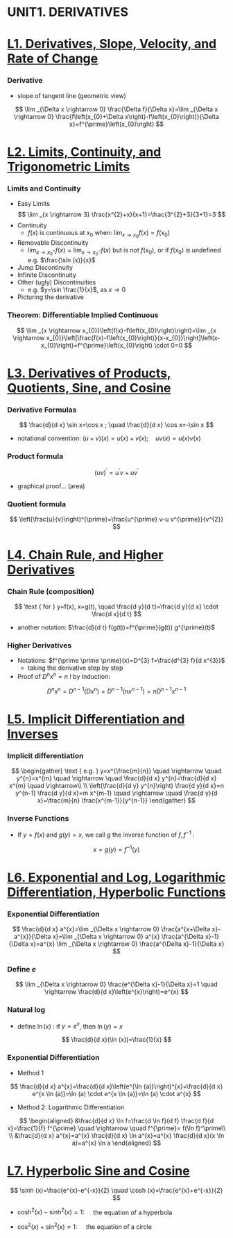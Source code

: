 # **UNIT1. DERIVATIVES**

# <u>L1. Derivatives, Slope, Velocity, and Rate of Change</u>

### **Derivative**

- slope of tangent line (geometric view)

$$
\lim _{\Delta x \rightarrow 0} \frac{\Delta f}{\Delta x}=\lim _{\Delta x \rightarrow 0} \frac{f\left(x_{0}+\Delta x\right)-f\left(x_{0}\right)}{\Delta x}=f^{\prime}\left(x_{0}\right)
$$
# <u>L2. Limits, Continuity, and Trigonometric Limits</u>

### **Limits and Continuity**

- Easy Limits
  $$
  \lim _{x \rightarrow 3} \frac{x^{2}+x}{x+1}=\frac{3^{2}+3}{3+1}=3
  $$
- Continuity
  - $f(x)$ is continuous at $x_{0}$ when: $\lim _{x \rightarrow x_{0}} f(x)=f\left(x_{0}\right)$
- Removable Discontinuity
  - $\lim _{x \rightarrow x_{0}^{+}} f(x)=\lim _{x \rightarrow x_{0}^{-}} f(x)$ but is not $f\left(x_{0}\right)$, or if $f\left(x_{0}\right)$ is undefined e.g. $\frac{\sin (x)}{x}$
- Jump Discontinuity
- Infinite Discontinuity
- Other (ugly) Discontinuities
  - e.g. $y=\sin \frac{1}{x}$, as $x \rightarrow 0$
- Picturing the derivative

### Theorem: Differentiable Implied Continuous

$$
\lim _{x \rightarrow x_{0}}\left(f(x)-f\left(x_{0}\right)\right)=\lim _{x \rightarrow x_{0}}\left[\frac{f(x)-f\left(x_{0}\right)}{x-x_{0}}\right]\left(x-x_{0}\right)=f^{\prime}\left(x_{0}\right) \cdot 0=0
$$

# <u>L3. Derivatives of Products, Quotients, Sine, and Cosine</u>

### Derivative Formulas

$$
\frac{d}{d x} \sin x=\cos x ; \quad \frac{d}{d x} \cos x=-\sin x
$$
- notational convention: $(u+v)(x)=u(x)+v(x) ; \quad u v(x)=u(x) v(x)$

### Product formula

$$
(u v)^{\prime}=u^{\prime} v+u v^{\prime}
$$
- graphical proof... (area)

### Quotient formula

$$
\left(\frac{u}{v}\right)^{\prime}=\frac{u^{\prime} v-u v^{\prime}}{v^{2}}
$$
# <u>L4. Chain Rule, and Higher Derivatives</u>

### Chain Rule (composition)

$$
\text { for } y=f(x), x=g(t), \quad \frac{d y}{d t}=\frac{d y}{d x} \cdot \frac{d x}{d t}
$$
- another notation: $\frac{d}{d t} f(g(t))=f^{\prime}(g(t)) g^{\prime}(t)$

### Higher Derivatives

- Notations: $f^{\prime \prime \prime}(x)=D^{3} f=\frac{d^{3} f}{d x^{3}}$
  - taking the derivative step by step
- Proof of $D^{n} x^{n}=n$ ! by Induction:

$$
D^{n} x^{n}=D^{n-1}\left(D x^{n}\right)=D^{n-1}\left(n x^{n-1}\right)=n D^{n-1} x^{n-1}
$$
# <u>L5. Implicit Differentiation and Inverses</u>

### Implicit differentiation

$$
\begin{gather}
\text { e.g. } y=x^{\frac{m}{n}} \quad \rightarrow \quad y^{n}=x^{m} \quad \rightarrow \quad \frac{d}{d x} y^{n}=\frac{d}{d x} x^{m} \quad \rightarrow\\ \\
\left(\frac{d}{d y} y^{n}\right) \frac{d y}{d x}=n y^{n-1} \frac{d y}{d x}=m x^{m-1} \quad \rightarrow \quad \frac{d y}{d x}=\frac{m}{n} \frac{x^{m-1}}{y^{n-1}}
\end{gather}
$$
### Inverse Functions

- If $y=f(x)$ and $g(y)=x$, we call $g$ the inverse function of $f, f^{-1}$ :

$$
x=g(y)=f^{-1}(y)
$$
# <u>L6. Exponential and Log, Logarithmic Differentiation, Hyperbolic Functions</u>

### Exponential Differentiation

$$
\frac{d}{d x} a^{x}=\lim _{\Delta x \rightarrow 0} \frac{a^{x+\Delta x}-a^{x}}{\Delta x}=\lim _{\Delta x \rightarrow 0} a^{x} \frac{a^{\Delta x}-1}{\Delta x}=a^{x} \lim _{\Delta x \rightarrow 0} \frac{a^{\Delta x}-1}{\Delta x}
$$
### Define $e$

$$
\lim _{\Delta x \rightarrow 0} \frac{e^{\Delta x}-1}{\Delta x}=1 \quad \rightarrow \frac{d}{d x}\left(e^{x}\right)=e^{x}
$$

### Natural log

- define $\ln (x)$ : if $y=e^{x}$, then $\ln (y)=x$

$$
\frac{d}{d x}(\ln (x))=\frac{1}{x}
$$
### Exponential Differentiation

- Method 1

$$
\frac{d}{d x} a^{x}=\frac{d}{d x}\left(e^{\ln (a)}\right)^{x}=\frac{d}{d x} e^{x \ln (a)}=\ln (a) \cdot e^{x \ln (a)}=\ln (a) \cdot a^{x}
$$
- Method 2: Logarithmic Differentiation

$$
\begin{aligned}
&\frac{d}{d x} \ln f=\frac{d \ln f}{d f} \frac{d f}{d x}=\frac{1}{f} f^{\prime} \quad \rightarrow \quad f^{\prime}= f(\ln f)^\prime\\ \\
&\frac{d}{d x} a^{x}=a^{x} \frac{d}{d x} \ln a^{x}=a^{x} \frac{d}{d x}(x \ln a)=a^{x} \ln a
\end{aligned}
$$
# <u>L7. Hyperbolic Sine and Cosine</u>

$$
\sinh (x)=\frac{e^{x}-e^{-x}}{2} \quad \cosh (x)=\frac{e^{x}+e^{-x}}{2}
$$
- $\cosh ^{2}(x)-\sinh ^{2}(x)=1: \quad$ the equation of a hyperbola 

- $\cos ^{2}(x)+\sin ^{2}(x)=1: \quad$ the equation of a circle

















